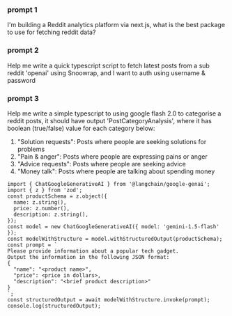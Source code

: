 ### prompt 1
I'm building a Reddit analytics platform via next.js, what is the best package to use for fetching reddit data?

### prompt 2
Help me write a quick typescript script to fetch latest posts from a sub reddit 'openai' using Snoowrap, and I want to auth using username & password

### prompt 3
Help me write a simple typescript to using google flash 2.0 to categorise a reddit posts, it should have output 'PostCategoryAnalysis', where it has boolean (true/false) value for each category below:
1. "Solution requests": Posts where people are seeking solutions for problems
2. "Pain & anger": Posts where people are expressing pains or anger
3. "Advice requests": Posts where people are seeking advice
4. "Money talk": Posts where people are talking about spending money

```
import { ChatGoogleGenerativeAI } from '@langchain/google-genai';
import { z } from 'zod';
const productSchema = z.object({
  name: z.string(),
  price: z.number(),
  description: z.string(),
});
const model = new ChatGoogleGenerativeAI({ model: 'gemini-1.5-flash' });
const modelWithStructure = model.withStructuredOutput(productSchema);
const prompt = `
Please provide information about a popular tech gadget. 
Output the information in the following JSON format:
{
  "name": "<product name>",
  "price": <price in dollars>,
  "description": "<brief product description>"
}
`;
const structuredOutput = await modelWithStructure.invoke(prompt);
console.log(structuredOutput);
```